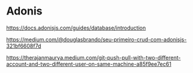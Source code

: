# Adonis 

https://docs.adonisjs.com/guides/database/introduction

https://medium.com/@douglasbrando/seu-primeiro-crud-com-adonisjs-321bf6608f7d

https://therajanmaurya.medium.com/git-push-pull-with-two-different-account-and-two-different-user-on-same-machine-a85f9ee7ec61